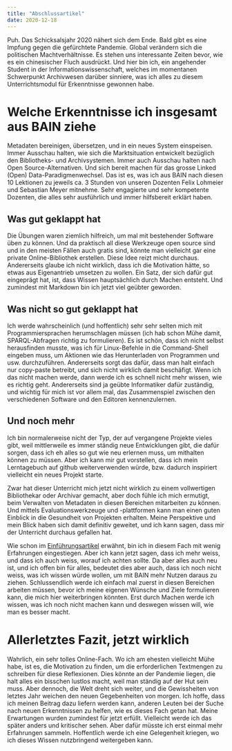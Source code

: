 ```yaml
---
title: "Abschlussartikel"
date: 2020-12-18
---
```


Puh. Das Schicksalsjahr 2020 nähert sich dem Ende. Bald gibt es eine Impfung gegen die gefürchtete Pandemie. Global verändern sich die politischen Machtverhältnisse. Es stehen uns interessante Zeiten bevor, wie es ein chinesischer Fluch ausdrückt. Und hier bin ich, ein angehender Student in der Informationswissenschaft, welches im momentanen Schwerpunkt Archivwesen darüber sinniere, was ich alles zu diesem Unterrichtsmodul für Erkenntnisse gewonnen habe. 

# Welche Erkenntnisse ich insgesamt aus BAIN ziehe
Metadaten bereinigen, übersetzen, und in ein neues System einspeisen. Immer Ausschau halten, wie sich die Marktsituation entwickelt bezüglich den Bibliotheks- und Archivsystemen. Immer auch Ausschau halten nach Open Source-Alternativen. Und sich bereit machen für das grosse Linked (Open) Data-Paradigmenwechsel. 
Das ist es, was ich aus BAIN nach diesen 10 Lektionen zu jeweils ca. 3 Stunden von unseren Dozenten Felix Lohmeier und Sebastian Meyer mitnehme. Sehr engagierte und sehr kompetente Dozenten, die alles sehr ausführlich und immer hilfsbereit erklärt haben. 

## Was gut geklappt hat
Die Übungen waren ziemlich hilfreich, um mal mit bestehender Software üben zu können. Und da praktisch all diese Werkzeuge open source sind und in den meisten Fällen auch gratis sind, könnte man vielleicht gar eine private Online-Bibliothek erstellen. Diese Idee reizt micht durchaus. Andererseits glaube ich nicht wirklich, dass ich die Motivation hätte, so etwas aus Eigenantrieb umsetzen zu wollen. Ein Satz, der sich dafür gut eingeprägt hat, ist, dass Wissen hauptsächlich durch Machen entsteht. Und zumindest mit Markdown bin ich jetzt viel geübter geworden. 

## Was nicht so gut geklappt hat
Ich werde wahrscheinlich (und hoffentlich) sehr sehr selten mich mit Programmiersprachen herumschlagen müssen (ich hab schon Mühe damit, SPARQL-Abfragen richtig zu formulieren). Es ist schön, dass ich nicht selbst herausfinden musste, was ich für Linux-Befehle in die Command-Shell eingeben muss, um Aktionen wie das Herunterladen von Programmen und usw. durchzuführen. Andererseits sorgt das dafür, dass man halt einfach nur copy-paste betreibt, und sich nicht wirklich damit beschäfigt. 
Wenn ich das nicht machen werde, dann werde ich es schnell nicht mehr wissen, wie es richtig geht. Andererseits sind ja geübte Informatiker dafür zuständig, und wichtig für mich ist vor allem mal, das Zusammenspiel zwischen den verschiedenen Software und den Editoren kennenzulernen. 

## Und noch mehr
Ich bin normalerweise nicht der Typ, der auf vergangene Projekte vieles gibt, weil mittlerweile es immer ständig neue Entwicklungen gibt, die dafür sorgen, dass ich eh alles so gut wie neu erlernen muss, um mithalten können zu müssen. 
Aber ich kann mir gut vorstellen, dass ich mein Lerntagebuch auf github weiterverwenden würde, bzw. dadurch inspiriert vielleicht ein neues Projekt starte. 

Zwar hat dieser Unterricht mich jetzt nicht wirklich zu einem vollwertigen Bibliothekar oder Archivar gemacht, aber doch fühle ich mich ermutigt, beim Verwalten von Metadaten in diesen Bereichen mitarbeiten zu können. Und mittels Evaluationswerkzeuge und -plattformen kann man einen guten Einblick in die Gesundheit von Projekten erhalten. 
Meine Perspektive und mein Blick haben sich damit definitiv geweitet, und ich kann sagen, dass mir der Unterricht durchaus gefallen hat. 

Wie schon im [Einführungsartikel](https://charleswinkler.github.io/2020/09/10/einfuehrung.html) erwähnt, bin ich in diesem Fach mit wenig Erfahrungen eingestiegen. Aber ich kann jetzt sagen, dass ich mehr weiss, und dass ich auch weiss, worauf ich achten sollte. 
Da aber alles auch neu ist, und ich offen bin für alles, bedeutet dies aber auch, dass ich noch nicht weiss, was ich wissen würde wollen, um mit BAIN mehr Nutzen daraus zu ziehen. Schlussendlich werde ich einfach mal zuerst in diesen Bereichen arbeiten müssen, bevor ich meine eigenen Wünsche und Ziele formulieren kann, die mich hier weiterbringen könnten. Erst durch Machen werde ich wissen, was ich noch nicht machen kann und deswegen wissen will, wie man es besser macht. 

# Allerletztes Fazit, jetzt wirklich
Wahrlich, ein sehr tolles Online-Fach. Wo ich am ehesten vielleicht Mühe habe, ist es, die Motivation zu finden, um die erforderlichen Textmengen zu schreiben für diese Reflexionen. Dies könnte an der Pandemie liegen, die halt alles ein bisschen lustlos macht, weil man ständig auf der Hut sein muss. Aber dennoch, die Welt dreht sich weiter, und die Gewissheiten von letztes Jahr weichen den neuen Gegebenheiten von morgen. Ich hoffe, dass ich meinen Beitrag dazu liefern werden kann, anderen Leuten bei der Suche nach neuen Erkenntnissen zu helfen, wie es dieses Fach getan hat. Meine Erwartungen wurden zumindest für jetzt erfüllt. Vielleicht werde ich das später anders und kritischer sehen. Aber dafür müsste ich erst einmal mehr Erfahrungen sammeln. Hoffentlich werde ich eine Gelegenheit kriegen, wo ich dieses Wissen nutzbringend weitergeben kann. 




